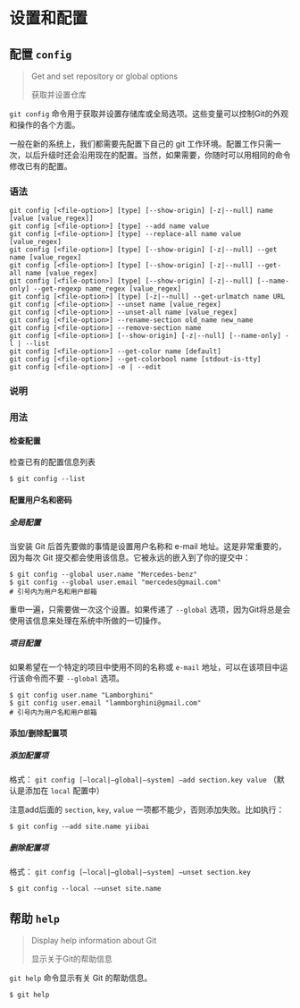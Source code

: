 # 设置和配置



## 配置 `config`

> Get and set repository or global options
>
> 获取并设置仓库

`git config` 命令用于获取并设置存储库或全局选项。这些变量可以控制Git的外观和操作的各个方面。

一般在新的系统上，我们都需要先配置下自己的 git 工作环境。配置工作只需一次，以后升级时还会沿用现在的配置。当然，如果需要，你随时可以用相同的命令修改已有的配置。

### 语法

```
git config [<file-option>] [type] [--show-origin] [-z|--null] name [value [value_regex]]
git config [<file-option>] [type] --add name value
git config [<file-option>] [type] --replace-all name value [value_regex]
git config [<file-option>] [type] [--show-origin] [-z|--null] --get name [value_regex]
git config [<file-option>] [type] [--show-origin] [-z|--null] --get-all name [value_regex]
git config [<file-option>] [type] [--show-origin] [-z|--null] [--name-only] --get-regexp name_regex [value_regex]
git config [<file-option>] [type] [-z|--null] --get-urlmatch name URL
git config [<file-option>] --unset name [value_regex]
git config [<file-option>] --unset-all name [value_regex]
git config [<file-option>] --rename-section old_name new_name
git config [<file-option>] --remove-section name
git config [<file-option>] [--show-origin] [-z|--null] [--name-only] -l | --list
git config [<file-option>] --get-color name [default]
git config [<file-option>] --get-colorbool name [stdout-is-tty]
git config [<file-option>] -e | --edit
```

### 说明





### 用法

#### 检查配置

检查已有的配置信息列表

```
$ git config --list
```

#### 配置用户名和密码

##### 全局配置

当安装 Git 后首先要做的事情是设置用户名称和 e-mail 地址。这是非常重要的，因为每次 Git 提交都会使用该信息。它被永远的嵌入到了你的提交中：

```
$ git config --global user.name "Mercedes-benz"
$ git config --global user.email "mercedes@gmail.com"
# 引号内为用户名和用户邮箱
```

重申一遍，只需要做一次这个设置。如果传递了 `--global` 选项，因为Git将总是会使用该信息来处理在系统中所做的一切操作。

##### 项目配置

如果希望在一个特定的项目中使用不同的名称或 `e-mail` 地址，可以在该项目中运行该命令而不要 `--global` 选项。

```
$ git config user.name "Lamborghini"
$ git config user.email "lammborghini@gmail.com"
# 引号内为用户名和用户邮箱
```

#### 添加/删除配置项

##### 添加配置项

格式： `git config [–local|–global|–system] –add section.key value` （默认是添加在 `local` 配置中）

注意add后面的 `section`, `key`, `value` 一项都不能少，否则添加失败。比如执行：

```
$ git config -–add site.name yiibai
```

##### 删除配置项

格式： `git config [–local|–global|–system] –unset section.key` 

```
$ git config --local -–unset site.name
```

## 帮助 `help`

> Display help information about Git
>
> 显示关于Git的帮助信息

`git help` 命令显示有关 Git 的帮助信息。

```
$ git help
```

